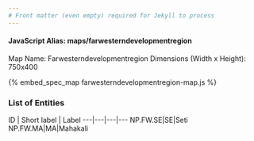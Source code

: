 ```yaml
---
# Front matter (even empty) required for Jekyll to process
---
```


#### JavaScript Alias: maps/farwesterndevelopmentregion

Map Name: Farwesterndevelopmentregion
Dimensions (Width x Height): 750x400




{% embed_spec_map farwesterndevelopmentregion-map.js %}

### List of Entities

ID | Short label | Label
---|---|---|---
NP.FW.SE|SE|Seti	
NP.FW.MA|MA|Mahakali